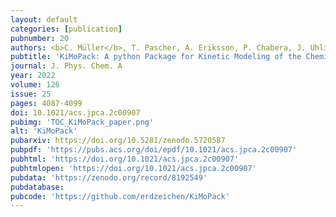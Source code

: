 ```yaml
---
layout: default
categories: [publication]
pubnumber: 20
authors: <b>C. Müller</b>, T. Pascher, A. Eriksson, P. Chabera, J. Uhlig
pubtitle: 'KiMoPack: A python Package for Kinetic Modeling of the Chemical Mechanism'
journal: J. Phys. Chem. A
year: 2022
volume: 126
issue: 25
pages: 4087-4099
doi: 10.1021/acs.jpca.2c00907
pubimg: 'TOC_KiMoPack_paper.png'
alt: 'KiMoPack'
pubarxiv: https://doi.org/10.5281/zenodo.5720587
pubpdf: 'https://pubs.acs.org/doi/epdf/10.1021/acs.jpca.2c00907'
pubhtml: 'https://doi.org/10.1021/acs.jpca.2c00907'
pubhtmlopen: 'https://doi.org/10.1021/acs.jpca.2c00907'
pubdata: 'https://zenodo.org/record/8192549'
pubdatabase: 
pubcode: 'https://github.com/erdzeichen/KiMoPack'
---
```

